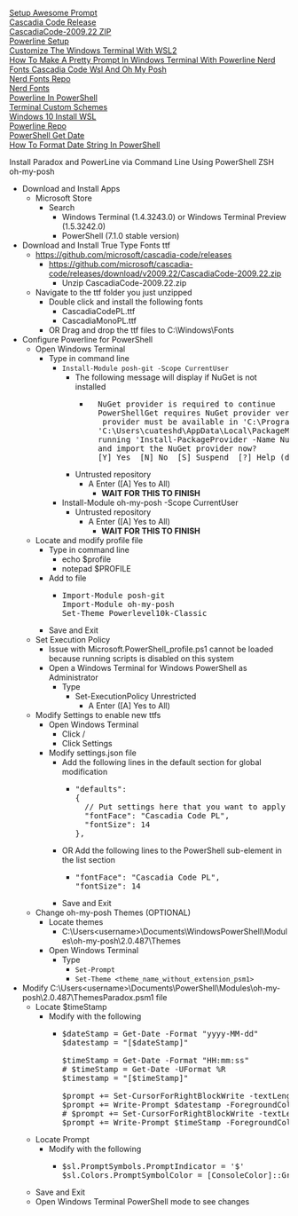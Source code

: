 [Setup Awesome Prompt](https://www.youtube.com/watch?v=lu__oGZVT98)<br />
[Cascadia Code Release](https://github.com/microsoft/cascadia-code/releases)<br />
[CascadiaCode-2009.22 ZIP](https://github.com/microsoft/cascadia-code/releases/download/v2009.22/CascadiaCode-2009.22.zip)<br />
[Powerline Setup](https://docs.microsoft.com/en-us/windows/terminal/tutorials/powerline-setup)<br />
[Customize The Windows Terminal With WSL2](https://www.youtube.com/watch?v=oHhiMf_6exY)<br />
[How To Make A Pretty Prompt In Windows Terminal With Powerline Nerd Fonts Cascadia Code Wsl And Oh My Posh](https://www.hanselman.com/blog/how-to-make-a-pretty-prompt-in-windows-terminal-with-powerline-nerd-fonts-cascadia-code-wsl-and-ohmyposh)<br />
[Nerd Fonts Repo](https://github.com/ryanoasis/nerd-fonts/tree/gh-pages)<br />
[Nerd Fonts](https://www.nerdfonts.com/)<br />
[Powerline In PowerShell](https://docs.microsoft.com/en-us/windows/terminal/custom-terminal-gallery/powerline-in-powershell)<br />
[Terminal Custom Schemes](https://docs.microsoft.com/en-us/windows/terminal/custom-terminal-gallery/custom-schemes)<br />
[Windows 10 Install WSL](https://docs.microsoft.com/en-us/windows/wsl/install-win10)<br />
[Powerline Repo](https://github.com/justjanne/powerline-go?WT.mc_id=-blog-scottha)<br />
[PowerShell Get Date](https://docs.microsoft.com/en-us/powershell/module/microsoft.powershell.utility/get-date?view=powershell-7.1)<br />
[How To Format Date String In PowerShell](https://www.tutorialspoint.com/how-to-format-date-string-in-powershell)

Install Paradox and PowerLine via Command Line Using PowerShell ZSH oh-my-posh

* Download and Install Apps
  * Microsoft Store
    * Search
      * Windows Terminal (1.4.3243.0) or Windows Terminal Preview (1.5.3242.0)
      * PowerShell (7.1.0 stable version)
* Download and Install True Type Fonts ttf
  * https://github.com/microsoft/cascadia-code/releases
    * https://github.com/microsoft/cascadia-code/releases/download/v2009.22/CascadiaCode-2009.22.zip
      * Unzip CascadiaCode-2009.22.zip
  * Navigate to the ttf folder you just unzipped
    * Double click and install the following fonts
      * CascadiaCodePL.ttf
      * CascadiaMonoPL.ttf
    * OR Drag and drop the ttf files to C:\Windows\Fonts
* Configure Powerline for PowerShell
  * Open Windows Terminal
    * Type in command line
      * `Install-Module posh-git -Scope CurrentUser`
        * The following message will display if NuGet is not installed
          * <pre>
              NuGet provider is required to continue
              PowerShellGet requires NuGet provider version '2.8.5.201' or newer to interact with NuGet-based repositories. The NuGet
               provider must be available in 'C:\Program Files\PackageManagement\ProviderAssemblies' or
              'C:\Users\cuateshd\AppData\Local\PackageManagement\ProviderAssemblies'. You can also install the NuGet provider by
              running 'Install-PackageProvider -Name NuGet -MinimumVersion 2.8.5.201 -Force'. Do you want PowerShellGet to install
              and import the NuGet provider now?
              [Y] Yes  [N] No  [S] Suspend  [?] Help (default is "Y"): Y Enter
            </pre>
        * Untrusted repository
          * A Enter ([A] Yes to All)
            * **WAIT FOR THIS TO FINISH**
      * Install-Module oh-my-posh -Scope CurrentUser
        * Untrusted repository
          * A Enter ([A] Yes to All)
            * **WAIT FOR THIS TO FINISH**
  * Locate and modify profile file
    * Type in command line
      * echo $profile
      * notepad $PROFILE
    * Add to file
      * <pre>
        Import-Module posh-git
        Import-Module oh-my-posh
        Set-Theme Powerlevel10k-Classic
        </pre>
    * Save and Exit
  * Set Execution Policy
    * Issue with Microsoft.PowerShell_profile.ps1 cannot be loaded because running scripts is disabled on this system
    * Open a Windows Terminal for Windows PowerShell as Administrator
      * Type
        * Set-ExecutionPolicy Unrestricted
          * A Enter ([A] Yes to All)
  * Modify Settings to enable new ttfs
    * Open Windows Terminal
      * Click \/
      * Click Settings
    * Modify settings.json file
      * Add the following lines in the default section for global modification
        * <pre>
          "defaults":
          {
            // Put settings here that you want to apply to all profiles.
            "fontFace": "Cascadia Code PL",
            "fontSize": 14
          },
          </pre>
      * OR Add the following lines to the PowerShell sub-element in the list section
        * <pre>
          "fontFace": "Cascadia Code PL",
          "fontSize": 14
          </pre>
      * Save and Exit
  * Change oh-my-posh Themes (OPTIONAL)
    * Locate themes
      * C:\Users\<username>\Documents\WindowsPowerShell\Modules\oh-my-posh\2.0.487\Themes
    * Open Windows Terminal
      * Type
        * `Set-Prompt`
        * `Set-Theme <theme_name_without_extension_psm1>`
* Modify C:\Users\<username>\Documents\PowerShell\Modules\oh-my-posh\2.0.487\ThemesParadox.psm1 file
  * Locate $timeStamp
    * Modify with the following
      * <pre>
        $dateStamp = Get-Date -Format "yyyy-MM-dd"
        $datestamp = "[$dateStamp]"

        $timeStamp = Get-Date -Format "HH:mm:ss"
        # $timeStamp = Get-Date -UFormat %R
        $timestamp = "[$timeStamp]"

        $prompt += Set-CursorForRightBlockWrite -textLength (($datestamp.Length + $timestamp.Length) + 1)
        $prompt += Write-Prompt $datestamp -ForegroundColor $sl.Colors.PromptForegroundColor
        # $prompt += Set-CursorForRightBlockWrite -textLength ($timestamp.Length + 1)
        $prompt += Write-Prompt $timeStamp -ForegroundColor $sl.Colors.PromptForegroundColor
        </pre>
  * Locate Prompt
    * Modify with the following
      * <pre>
        $sl.PromptSymbols.PromptIndicator = '$'
        $sl.Colors.PromptSymbolColor = [ConsoleColor]::Green
        </pre>
  * Save and Exit
  * Open Windows Terminal PowerShell mode to see changes
